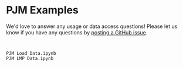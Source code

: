 # PJM Examples
We'd love to answer any usage or data access questions! Please let us know if you have any questions by [posting a GitHub issue](https://github.com/kmax12/gridstatus/issues).

```{toctree}


PJM Load Data.ipynb
PJM LMP Data.ipynb
```